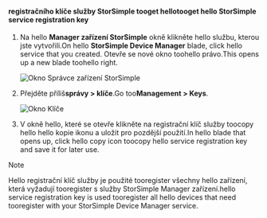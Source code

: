 <!--author=alkohli last changed: 06/22/17-->

#### <a name="tooget-hello-storsimple-service-registration-key"></a><span data-ttu-id="0620d-101">registračního klíče služby StorSimple tooget hello</span><span class="sxs-lookup"><span data-stu-id="0620d-101">tooget hello StorSimple service registration key</span></span>

1. <span data-ttu-id="0620d-102">Na hello **Manager zařízení StorSimple** okně klikněte hello službu, kterou jste vytvořili.</span><span class="sxs-lookup"><span data-stu-id="0620d-102">On hello **StorSimple Device Manager** blade, click hello service that you created.</span></span> <span data-ttu-id="0620d-103">Otevře se nové okno toohello právo.</span><span class="sxs-lookup"><span data-stu-id="0620d-103">This opens up a new blade toohello right.</span></span>
   
     ![Okno Správce zařízení StorSimple](./media/storsimple-8000-get-service-registration-key/createssdevman5.png)

2.  <span data-ttu-id="0620d-105">Přejděte příliš**správy > klíče**.</span><span class="sxs-lookup"><span data-stu-id="0620d-105">Go too**Management > Keys**.</span></span>
   
     ![Okno Klíče](./media/storsimple-8000-get-service-registration-key/getregkey2.png)

3.  <span data-ttu-id="0620d-107">V okně hello, které se otevře klikněte na registrační klíč služby toocopy hello hello kopie ikonu a uložit pro pozdější použití.</span><span class="sxs-lookup"><span data-stu-id="0620d-107">In hello blade that opens up, click hello copy icon toocopy hello service registration key and save it for later use.</span></span>

> [!NOTE]
> <span data-ttu-id="0620d-108">Hello registrační klíč služby je použité tooregister všechny hello zařízení, která vyžadují tooregister s služby StorSimple Manager zařízení.</span><span class="sxs-lookup"><span data-stu-id="0620d-108">hello service registration key is used tooregister all hello devices that need tooregister with your StorSimple Device Manager service.</span></span>


